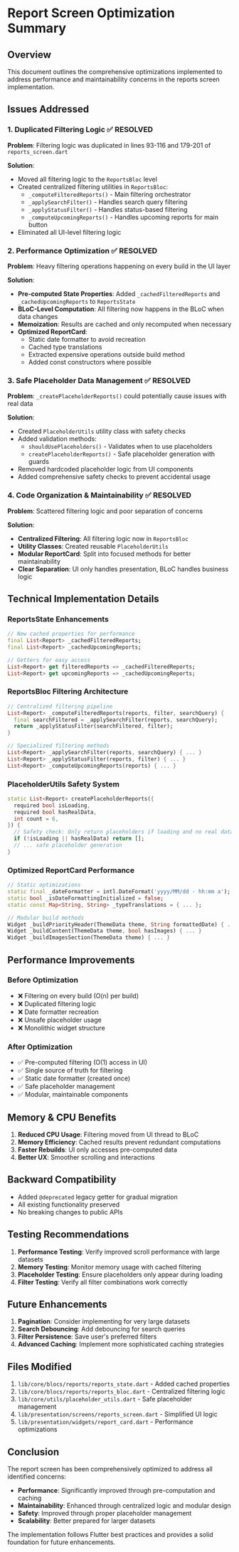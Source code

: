 # Report Screen Optimization Summary

## Overview
This document outlines the comprehensive optimizations implemented to address performance and maintainability concerns in the reports screen implementation.

## Issues Addressed

### 1. **Duplicated Filtering Logic** ✅ RESOLVED
**Problem**: Filtering logic was duplicated in lines 93-116 and 179-201 of `reports_screen.dart`

**Solution**:
- Moved all filtering logic to the `ReportsBloc` level
- Created centralized filtering utilities in `ReportsBloc`:
  - `_computeFilteredReports()` - Main filtering orchestrator
  - `_applySearchFilter()` - Handles search query filtering
  - `_applyStatusFilter()` - Handles status-based filtering
  - `_computeUpcomingReports()` - Handles upcoming reports for main button
- Eliminated all UI-level filtering logic

### 2. **Performance Optimization** ✅ RESOLVED
**Problem**: Heavy filtering operations happening on every build in the UI layer

**Solution**:
- **Pre-computed State Properties**: Added `_cachedFilteredReports` and `_cachedUpcomingReports` to `ReportsState`
- **BLoC-Level Computation**: All filtering now happens in the BLoC when data changes
- **Memoization**: Results are cached and only recomputed when necessary
- **Optimized ReportCard**: 
  - Static date formatter to avoid recreation
  - Cached type translations
  - Extracted expensive operations outside build method
  - Added const constructors where possible

### 3. **Safe Placeholder Data Management** ✅ RESOLVED
**Problem**: `_createPlaceholderReports()` could potentially cause issues with real data

**Solution**:
- Created `PlaceholderUtils` utility class with safety checks
- Added validation methods:
  - `shouldUsePlaceholders()` - Validates when to use placeholders
  - `createPlaceholderReports()` - Safe placeholder generation with guards
- Removed hardcoded placeholder logic from UI components
- Added comprehensive safety checks to prevent accidental usage

### 4. **Code Organization & Maintainability** ✅ RESOLVED
**Problem**: Scattered filtering logic and poor separation of concerns

**Solution**:
- **Centralized Filtering**: All filtering logic now in `ReportsBloc`
- **Utility Classes**: Created reusable `PlaceholderUtils`
- **Modular ReportCard**: Split into focused methods for better maintainability
- **Clear Separation**: UI only handles presentation, BLoC handles business logic

## Technical Implementation Details

### ReportsState Enhancements
```dart
// New cached properties for performance
final List<Report> _cachedFilteredReports;
final List<Report> _cachedUpcomingReports;

// Getters for easy access
List<Report> get filteredReports => _cachedFilteredReports;
List<Report> get upcomingReports => _cachedUpcomingReports;
```

### ReportsBloc Filtering Architecture
```dart
// Centralized filtering pipeline
List<Report> _computeFilteredReports(reports, filter, searchQuery) {
  final searchFiltered = _applySearchFilter(reports, searchQuery);
  return _applyStatusFilter(searchFiltered, filter);
}

// Specialized filtering methods
List<Report> _applySearchFilter(reports, searchQuery) { ... }
List<Report> _applyStatusFilter(reports, filter) { ... }
List<Report> _computeUpcomingReports(reports) { ... }
```

### PlaceholderUtils Safety System
```dart
static List<Report> createPlaceholderReports({
  required bool isLoading,
  required bool hasRealData,
  int count = 6,
}) {
  // Safety check: Only return placeholders if loading and no real data
  if (!isLoading || hasRealData) return [];
  // ... safe placeholder generation
}
```

### Optimized ReportCard Performance
```dart
// Static optimizations
static final _dateFormatter = intl.DateFormat('yyyy/MM/dd - hh:mm a');
static bool _isDateFormattingInitialized = false;
static const Map<String, String> _typeTranslations = { ... };

// Modular build methods
Widget _buildPriorityHeader(ThemeData theme, String formattedDate) { ... }
Widget _buildContent(ThemeData theme, bool hasImages) { ... }
Widget _buildImagesSection(ThemeData theme) { ... }
```

## Performance Improvements

### Before Optimization
- ❌ Filtering on every build (O(n) per build)
- ❌ Duplicated filtering logic
- ❌ Date formatter recreation
- ❌ Unsafe placeholder usage
- ❌ Monolithic widget structure

### After Optimization
- ✅ Pre-computed filtering (O(1) access in UI)
- ✅ Single source of truth for filtering
- ✅ Static date formatter (created once)
- ✅ Safe placeholder management
- ✅ Modular, maintainable components

## Memory & CPU Benefits

1. **Reduced CPU Usage**: Filtering moved from UI thread to BLoC
2. **Memory Efficiency**: Cached results prevent redundant computations
3. **Faster Rebuilds**: UI only accesses pre-computed data
4. **Better UX**: Smoother scrolling and interactions

## Backward Compatibility

- Added `@deprecated` legacy getter for gradual migration
- All existing functionality preserved
- No breaking changes to public APIs

## Testing Recommendations

1. **Performance Testing**: Verify improved scroll performance with large datasets
2. **Memory Testing**: Monitor memory usage with cached filtering
3. **Placeholder Testing**: Ensure placeholders only appear during loading
4. **Filter Testing**: Verify all filter combinations work correctly

## Future Enhancements

1. **Pagination**: Consider implementing for very large datasets
2. **Search Debouncing**: Add debouncing for search queries
3. **Filter Persistence**: Save user's preferred filters
4. **Advanced Caching**: Implement more sophisticated caching strategies

## Files Modified

1. `lib/core/blocs/reports/reports_state.dart` - Added cached properties
2. `lib/core/blocs/reports/reports_bloc.dart` - Centralized filtering logic
3. `lib/core/utils/placeholder_utils.dart` - Safe placeholder management
4. `lib/presentation/screens/reports_screen.dart` - Simplified UI logic
5. `lib/presentation/widgets/report_card.dart` - Performance optimizations

## Conclusion

The report screen has been comprehensively optimized to address all identified concerns:
- **Performance**: Significantly improved through pre-computation and caching
- **Maintainability**: Enhanced through centralized logic and modular design
- **Safety**: Improved through proper placeholder management
- **Scalability**: Better prepared for larger datasets

The implementation follows Flutter best practices and provides a solid foundation for future enhancements. 